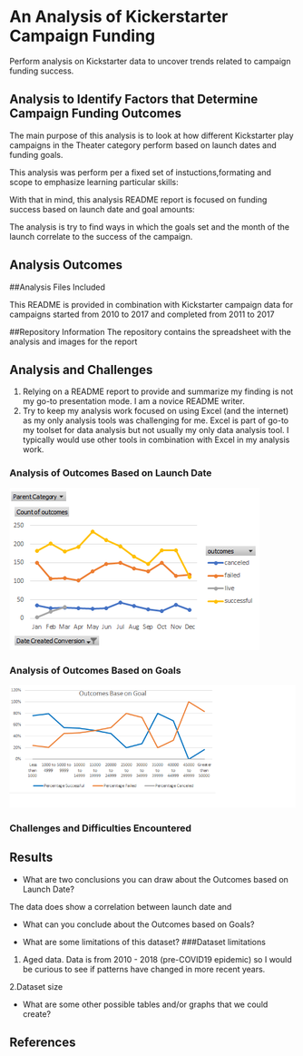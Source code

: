 # An Analysis of Kickerstarter Campaign Funding

Perform analysis on Kickstarter data to uncover trends related to campaign funding success.

## Analysis to Identify Factors that Determine Campaign Funding Outcomes

The main purpose of this analysis is to look at how different Kickstarter play campaigns in the Theater category perform based on launch dates and funding goals. 

This analysis was perform per a fixed set of instuctions,formating and scope to emphasize learning particular skills:

With that in mind, this analysis README report is focused on funding success based on launch date and goal amounts:

The analysis is try to find ways in which the goals set and the month of the launch correlate to the success of the campaign.

## Analysis Outcomes


##Analysis Files Included
 
This README is provided in combination with Kickstarter campaign data for campaigns started from 2010 to 2017 and completed from 2011 to 2017

##Repository Information
The repository contains the spreadsheet with the analysis and images for the report


## Analysis and Challenges
1. Relying on a README report to provide and summarize my finding is not my go-to presentation mode. I am a novice README writer.
2. Try to keep my analysis work focused on using Excel (and the internet) as my only analysis tools was challenging for me. 
Excel is part of go-to my toolset for data analysis but not usually my only data analysis tool. 
I typically would use other tools in combination with Excel in my analysis work.

### Analysis of Outcomes Based on Launch Date
![Outcomes Based on Launch Date ](/Outcomes_Based_on_Launch_Date.png)

### Analysis of Outcomes Based on Goals
![Outcomes vs Goals ](/Outcomes_vs_Goals.png)

### Challenges and Difficulties Encountered



## Results

- What are two conclusions you can draw about the Outcomes based on Launch Date?

The data does show a correlation between launch date and 

- What can you conclude about the Outcomes based on Goals?

- What are some limitations of this dataset?
###Dataset limitations
1. Aged data. Data is from 2010 - 2018 (pre-COVID19 epidemic) so I would be curious to see if patterns have changed in more recent years.

2.Dataset size


- What are some other possible tables and/or graphs that we could create?

## References